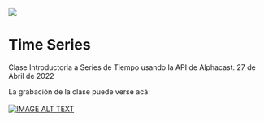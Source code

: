 <a href="url"><img src="https://www.alphacast.io/images/alphacast.svg"></a>

# Time Series

Clase Introductoria a Series de Tiempo usando la API de Alphacast. 
27 de Abril de 2022

La grabación de la clase puede verse acá: </br>
</br>
[![IMAGE ALT TEXT](https://img.youtube.com/vi/1TukLr885MI/mqdefault.jpg)](https://www.youtube.com/watch?v=1TukLr885MI "Automatización de Análisis de Coyuntura - Clase 7 - Marzo/Abril 2022")
